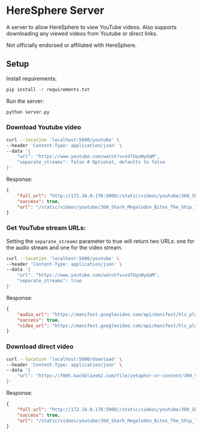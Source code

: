 # HereSphere Server

A server to allow HereSphere to view YouTube videos. Also supports downloading any viewed videos from Youtube or direct links.

Not officially endorsed or affiliated with HereSphere.

## Setup

Install requirements:
```bash
pip install -r requirements.txt
```

Run the server:
```bash
python server.py
```

### Download Youtube video
```bash
curl --location 'localhost:5000/youtube' \
--header 'Content-Type: application/json' \
--data '{
    "url": "https://www.youtube.com/watch?v=zd7UqsWydaM",
    "separate_streams": false # Optional, defaults to false
}'
```

Response:

```json
{
    "full_url": "http://172.16.0.176:5000//static/videos/youtube/360_Shark_Megalodon_Bites_The_Ship_The_Largest_Shark_In_The_World_Vr_360_Video.webm",
    "success": true,
    "url": "/static/videos/youtube/360_Shark_Megalodon_Bites_The_Ship_The_Largest_Shark_In_The_World_Vr_360_Video.webm"
}
```

### Get YouTube stream URLs:

Setting the `separate_streams` parameter to true will return two URLs: one for the audio stream and one for the video stream.

```bash
curl --location 'localhost:5000/youtube' \
--header 'Content-Type: application/json' \
--data '{
    "url": "https://www.youtube.com/watch?v=zd7UqsWydaM",
    "separate_streams": true
}'
```

Response:

```json
{
    "audio_url": "https://manifest.googlevideo.com/api/manifest/hls_playlist/expire/1706424056/ei/mKK1Za7FG5D72_gPo7KSkAU/.../playlist/index.m3u8",
    "success": true,
    "video_url": "https://manifest.googlevideo.com/api/manifest/hls_playlist/expire/1706424056/ei/mKK1Za7FG5D72_gPo7KSkAU/.../playlist/index.m3u8"
}
```

### Download direct video
```bash
curl --location 'localhost:5000/download' \
--header 'Content-Type: application/json' \
--data '{
    "url": "https://f005.backblazeb2.com/file/zetaphor-vr-content/360_Shark_Megalodon_Bites_The_Ship_The_Largest_Shark_In_The_World_Vr_360_Video.webm"
}'
```

Response:

```json
{
    "full_url": "http://172.16.0.176:5000//static/videos/youtube/360_Shark_Megalodon_Bites_The_Ship_The_Largest_Shark_In_The_World_Vr_360_Video.webm",
    "success": true,
    "url": "/static/videos/youtube/360_Shark_Megalodon_Bites_The_Ship_The_Largest_Shark_In_The_World_Vr_360_Video.webm"
}
```

